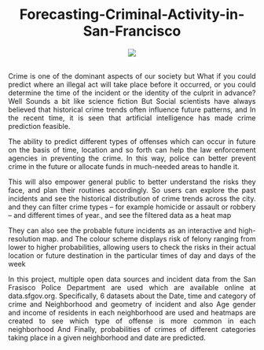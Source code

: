 
<div align="center">
 
# Forecasting-Criminal-Activity-in-San-Francisco 
</div>

<div align="center">
<img src="https://user-images.githubusercontent.com/69224996/131038076-1c2b8164-a137-45a6-8586-6cb70ab35a9c.jpg" >

</div>
<br />
<div align="justify">

Crime is one of the dominant aspects of our society but What if you could predict where an illegal act will take place before it occurred, or you could determine the time of the incident or the identity of the culprit in advance? Well Sounds a bit like science fiction But Social scientists have always believed that historical crime trends often influence future patterns, and In the recent time, it is seen that artificial intelligence has made crime prediction feasible.


The ability to predict different types of offenses which can occur in future on the basis of time, location and so forth can help the law enforcement agencies in preventing the crime. In this way, police can better prevent crime in the future or allocate funds in much-needed areas to handle it.

This will also empower general public to better understand the risks they face, and plan their routines accordingly. So users can explore the past incidents and see the historical distribution of crime trends across the city. and they can filter crime types – for example homicide or  assault or robbery – and different times of year., and see the filtered data as a heat map 

They can also see the probable future incidents as an interactive and high-resolution map. and The colour scheme displays risk of felony ranging from lower to higher probabilities, allowing users to check the risks in their actual location or future destination in the particular times of day and days of the week


In this project, multiple open data sources and incident data from the San Frasisco Police Department are used which are available online at data.sfgov.org. Specifically, 6 datasets about the Date, time and category of crime and Neighborhood and geometry of incident and also Age gender and income of residents in each neighborhood are used and heatmaps are created to see which type of offense is more common in each neighborhood And Finally, probabilities of crimes of different categories taking place in a given neighborhood and date are predicted.

</div>
